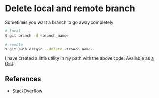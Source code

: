# Delete local and remote branch

Sometimes you want a branch to go away completely

```bash
# local
$ git branch -d <branch_name>

# remote
$ git push origin --delete <branch_name>
```

I have created a little utility in my path with the above code. Available as [a Gist](https://gist.github.com/jonasbn/bb46e6602b8c1cccf76343eaa0fd89e7).

## References

- [StackOverflow](http://stackoverflow.com/questions/2003505/how-to-delete-a-git-branch-both-locally-and-remotely)
